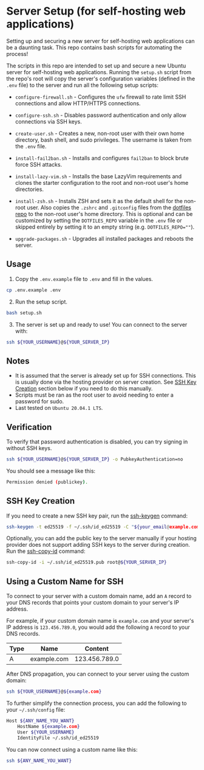 # Server Setup (for self-hosting web applications)

Setting up and securing a new server for self-hosting web applications can be a daunting task. This repo contains bash scripts for automating the process!

The scripts in this repo are intended to set up and secure a new Ubuntu server for self-hosting web applications. Running the `setup.sh` script from the repo's root will copy the server's configuration variables (defined in the `.env` file) to the server and run all the following setup scripts:

- `configure-firewall.sh` - Configures the `ufw` firewall to rate limit SSH connections and allow HTTP/HTTPS connections.

- `configure-ssh.sh` - Disables password authentication and only allow connections via SSH keys.

- `create-user.sh` - Creates a new, non-root user with their own home directory, bash shell, and sudo privileges. The username is taken from the `.env` file.

- `install-fail2ban.sh` - Installs and configures `fail2ban` to block brute force SSH attacks.

- `install-lazy-vim.sh` - Installs the base LazyVim requirements and clones the starter configuration to the root and non-root user's home directories.

- `install-zsh.sh` - Installs ZSH and sets it as the default shell for the non-root user. Also copies the `.zshrc` and `.gitconfig` files from the [dotfiles repo](https://github.com/thisistonydang/dotfiles) to the non-root user's home directory. This is optional and can be customized by setting the `DOTFILES_REPO` variable in the `.env` file or skipped entirely by setting it to an empty string (e.g. `DOTFILES_REPO=""`).

- `upgrade-packages.sh` - Upgrades all installed packages and reboots the server.

## Usage

1. Copy the `.env.example` file to `.env` and fill in the values.

```sh
cp .env.example .env
```

2. Run the setup script.

```sh
bash setup.sh
```

3. The server is set up and ready to use! You can connect to the server with:

```sh
ssh ${YOUR_USERNAME}@${YOUR_SERVER_IP}
```

## Notes

- It is assumed that the server is already set up for SSH connections. This is usually done via the hosting provider on server creation. See [SSH Key Creation](#ssh-key-creation) section below if you need to do this manually.
- Scripts must be ran as the root user to avoid needing to enter a password for sudo.
- Last tested on `Ubuntu 20.04.1 LTS`.

## Verification

To verify that password authentication is disabled, you can try signing in without SSH keys.

```sh
ssh ${YOUR_USERNAME}@${YOUR_SERVER_IP} -o PubkeyAuthentication=no
```

You should see a message like this:

```sh
Permission denied (publickey).
```

## SSH Key Creation

If you need to create a new SSH key pair, run the [ssh-keygen](https://www.ssh.com/academy/ssh/keygen) command:

```sh
ssh-keygen -t ed25519 -f ~/.ssh/id_ed25519 -C "${your_email@example.com}"
```

Optionally, you can add the public key to the server manually if your hosting provider does not support adding SSH keys to the server during creation. Run the [ssh-copy-id](https://www.ssh.com/academy/ssh/copy-id) command:

```sh
ssh-copy-id -i ~/.ssh/id_ed25519.pub root@${YOUR_SERVER_IP}
```

## Using a Custom Name for SSH

To connect to your server with a custom domain name, add an `A` record to your DNS records that points your custom domain to your server's IP address.

For example, if your custom domain name is `example.com` and your server's IP address is `123.456.789.0`, you would add the following `A` record to your DNS records.

| Type | Name        | Content       |
| ---- | ----------- | ------------- |
| A    | example.com | 123.456.789.0 |

After DNS propagation, you can connect to your server using the custom domain:

```sh
ssh ${YOUR_USERNAME}@${example.com}
```

To further simplify the connection process, you can add the following to your `~/.ssh/config` file:

```sh
Host ${ANY_NAME_YOU_WANT}
    HostName ${example.com}
    User ${YOUR_USERNAME}
    IdentityFile ~/.ssh/id_ed25519
```

You can now connect using a custom name like this:

```sh
ssh ${ANY_NAME_YOU_WANT}
```
